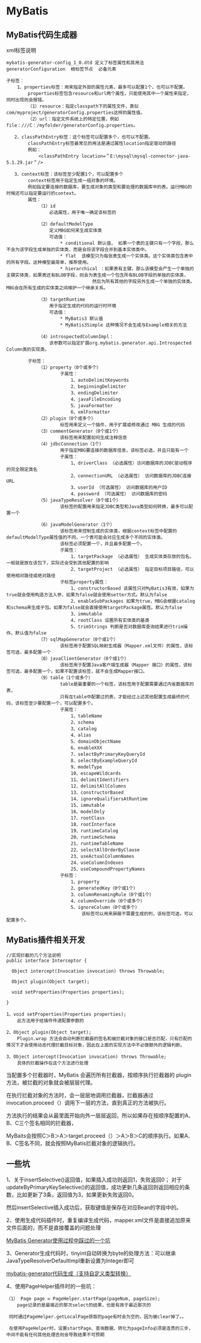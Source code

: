 # MyBatis

## MyBatis代码生成器

xml标签说明

    mybatis-generator-config_1_0.dtd 定义了标签属性和其用法
    generatorConfiguration  根标签节点  必备元素

    子标签：
        1、properties标签：用来指定外部的属性元素，最多可以配置1个，也可以不配置。
            properties标签包含resource和url两个属性，只能使用其中一个属性来指定，同时出现则会报错。
            （1）resource：指定classpath下的属性文件，类似com/myproject/generatorConfig.properties这样的属性值。
            （2）url：指定文件系统上的特定位置，例如file：///C：/myfolder/generatorConfig.properties。

       2、classPathEntry标签：这个标签可以配置多个，也可以不配置。
            classPathEntry标签最常见的用法是通过属性location指定驱动的路径
            例如：
                <classPathEntry location=＂E:\mysql\mysql-connector-java-5.1.29.jar＂/>

       3、context标签：该标签至少配置1个，可以配置多个
            context标签用于指定生成一组对象的环境。
            例如指定要连接的数据库，要生成对象的类型和要处理的数据库中的表。运行MBG的时候还可以指定要运行的context。
            属性：
                （1）id
                    必选属性，用于唯一确定该标签的

                （2）defaultModelType
                    定义MBG如何来生成实体类
                    可选值：
                        * conditional 默认值， 如果一个表的主键只有一个字段，那么不会为该字段生成单独的实体类，而是会将该字段合并到基本实体类中。
                        * flat  该模型只为每张表生成一个实体类。这个实体类包含表中的所有字段。这种模型最简单，推荐使用。
                        * hierarchical ：如果表有主键，那么该模型会产生一个单独的主键实体类，如果表还有BLOB字段，则会为表生成一个包含所有BLOB字段的单独的实体类，
                                    然后为所有其他的字段另外生成一个单独的实体类。MBG会在所有生成的实体类之间维护一个继承关系。

                （3）targetRuntime
                    用于指定生成的代码的运行时环境
                    可选值：
                        * MyBatis3 默认值
                        * MyBatis3Simple 这种情况不会生成与Example相关的方法

                （4）introspectedColumnImpl：
                    该参数可以指定扩展org.mybatis.generator.api.Introspected Column类的实现类。

            子标签：
                （1）property（0个或多个）
                        子属性：
                            1、autoDelimitKeywords
                            2、beginningDelimiter
                            3、endingDelimiter
                            4、javaFileEncoding
                            5、javaFormatter
                            6、xmlFormatter
                （2）plugin（0个或多个）
                        标签用来定义一个插件，用于扩展或修改通过 MBG 生成的代码
                （3）commentGenerator（0个或1个）
                        该标签用来配置如何生成注释信息
                （4）jdbcConnection（1个）
                        用于指定MBG要连接的数据库信息，该标签必选，并且只能有一个
                        子属性：
                            1、driverClass （必选属性）访问数据库的JDBC驱动程序的完全限定类名
                            2、connectionURL （必选属性） 访问数据库的JDBC连接URL
                            3、userId （可选属性） 访问数据库的用户ID
                            4、password （可选属性） 访问数据库的密码
                （5）javaTypeResolver（0个或1个）
                        该标签的配置用来指定JDBC类型和Java类型如何转换，最多可以配置一个

                （6）javaModelGenerator（1个）
                        该标签用来控制生成的实体类，根据context标签中配置的defaultModelType属性值的不同，一个表可能会对应生成多个不同的实体类。
                        该标签必须配置一个，并且最多配置一个。
                        子属性：
                            1、targetPackage （必选属性） 生成实体类存放的包名。一般就是放在该包下，实际还会受到其他配置的影响
                            2、targetProject （必选属性） 指定目标项目路径，可以使用相对路径或绝对路径
                        子标签property属性：
                            1、constructorBased 该属性只对MyBatis3有效，如果为true就会使用构造方法入参，如果为false就会使用setter方式。默认为false
                            2、enableSubPackages 如果为true，MBG会根据catalog和schema来生成子包。如果为false就会直接使用targetPackage属性。默认为false
                            3、immutable
                            4、rootClass 设置所有实体类的基类
                            5、trimStrings 判断是否对数据库查询结果进行trim操作，默认值为false
                （7）sqlMapGenerator（0个或1个）
                        该标签用于配置SQL映射生成器（Mapper.xml文件）的属性，该标签可选，最多配置一个
                （8）javaClientGenerator（0个或1个）
                        该标签用于配置Java客户端生成器（Mapper 接口）的属性，该标签可选，最多配置一个。如果不配置该标签，就不会生成Mapper接口。
                （9）table（1个或多个）
                        table是最重要的一个标签，该标签用于配置需要通过内省数据库的表，
                        只有在table中配置过的表，才能经过上述其他配置生成最终的代码，该标签至少要配置一个，可以配置多个。
                        子属性：
                            1、tableName
                            2、schema
                            3、catalog
                            4、alias
                            5、domainObjectName
                            6、enableXXX
                            7、selectByPrimaryKeyQueryId
                            8、selectByExampleQueryId
                            9、modelType
                            10、escapeWildcards
                            11、delimitIdentifiers
                            12、delimitAllColumns
                            13、constructorBased
                            14、ignoreQualifiersAtRuntime
                            15、immutable
                            16、modelOnly
                            17、rootClass
                            18、rootInterface
                            19、runtimeCatalog
                            20、runtimeSchema
                            21、runtimeTableName
                            22、selectAllOrderByClause
                            23、useActualColumnNames
                            24、useColumnIndexes
                            25、useCompoundPropertyNames
                        子标签：
                            1、property
                            2、generatedKey（0个或1个）
                            3、columnRenamingRule（0个或1个）
                            4、columnOverride（0个或多个）
                            5、ignoreColumn（0个或多个）
                                该标签可以用来屏蔽不需要生成的列，该标签可选，可以配置多个。

## MyBatis插件相关开发

    //实现拦截的几个方法说明
    public interface Interceptor {

      Object intercept(Invocation invocation) throws Throwable;

      Object plugin(Object target);

      void setProperties(Properties properties);

    }

    1、void setProperties(Properties properties);
        此方法用于给插件传递配置参数的

    2、Object plugin(Object target);
        Plugin.wrap 方法会自动判断拦截器的签名和被拦截对象的接口是否匹配，只有匹配的情况下才会使用动态代理拦截目标对象，因此在上面的实现方法中不必做额外的逻辑判断。

    3、Object intercept(Invocation invocation) throws Throwable;
        具体的拦截操作在这个方法进行处理

当配置多个拦截器时，MyBatis 会遍历所有拦截器，按顺序执行拦截器的 plugin 方法，被拦截的对象就会被层层代理。

在执行拦截对象的方法时，会一层层地调用拦截器，拦截器通过invocation.proceed（）调用下一层的方法，直到真正的方法被执行。

方法执行的结果会从最里面开始向外一层层返回，所以如果存在按顺序配置的A、B、C三个签名相同的拦截器，

MyBaits会按照C＞B＞A＞target.proceed（）＞A＞B＞C的顺序执行。如果A、B、C签名不同，就会按照MyBatis拦截对象的逻辑执行。

## 一些坑

1、关于insertSelective()返回值，如果插入成功则返回1，失败返回0；
对于updateByPrimaryKeySelective()的返回值，成功更新几条返回则返回相应的条数，比如更新了3条，返回值为3，如果更新失败返回0。

然后insertSelective插入成功后，获取键值是保存在对应Bean的字段中的。


2、使用生成代码插件时，重复编译生成代码，mapper.xml文件是直接追加原来文件后面的，而不是直接覆盖的问题处理

[MyBatis Generator使用过程中踩过的一个坑](https://www.jianshu.com/p/65daea588077)


3、Generator生成代码时，tinyint自动转换为byte的处理方法：可以继承JavaTypeResolverDefaultImpl重新设置为Integer即可

[mybatis-generator代码生成（支持自定义类型转换）](https://blog.csdn.net/lichuangcsdn/article/details/80873737)


4、使用PageHelper插件时的一些坑：

    （1） Page page = PageHelper.startPage(pageNum, pageSize);
        page记录的是最接近的那次select的结果，也是有效于最近那次的

     同时通过PageHelper.getLocalPage获取的page有时会为空的，因为被clear掉了。。

     在使用PageHelper时，设置startPage、查询数据、转化为pageInfo必须是连贯的三步，中间不能有任何其他处理否则会导致结果不可预期